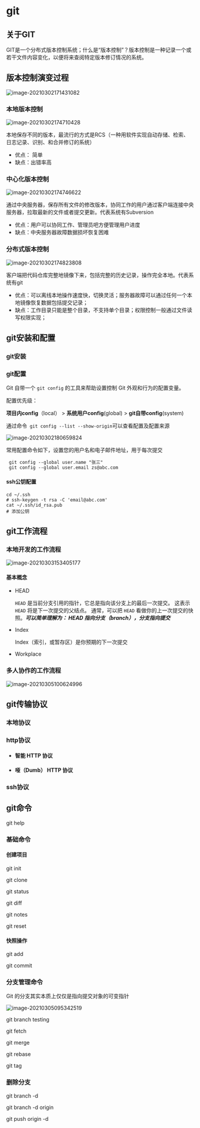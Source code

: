 # git 

## 关于GIT

GIT是一个分布式版本控制系统；什么是“版本控制”？版本控制是一种记录一个或若干文件内容变化，以便将来查阅特定版本修订情况的系统。

## 版本控制演变过程

![image-20210302171431082](https://i.loli.net/2021/03/05/CI6xGVmyKeNbXnu.png)

### 本地版本控制

![image-20210302174710428](https://i.loli.net/2021/03/05/OBZAwbtcPD7KNsI.png)

本地保存不同的版本，最流行的方式是RCS（一种用软件实现自动存储、检索、日志记录、识别、和合并修订的系统）

* 优点： 简单
* 缺点：出错率高

### 中心化版本控制

![image-20210302174746622](https://i.loli.net/2021/03/05/mGSev28yFxhzlaJ.png)

通过中央服务器，保存所有文件的修改版本，协同工作的用户通过客户端连接中央服务器，拉取最新的文件或者提交更新。代表系统有Subversion 

* 优点：用户可以协同工作、管理员吧方便管理用户进度
* 缺点：中央服务器故障数据损坏恢复困难

### 分布式版本控制

![image-20210302174823808](https://i.loli.net/2021/03/05/Evufyo4YktbWXL2.png)

客户端把代码仓库完整地镜像下来，包括完整的历史记录，操作完全本地。代表系统有git

* 优点：可以离线本地操作速度快，切换灵活；服务器故障可以通过任何一个本地镜像恢复数据包括提交记录；
* 缺点：工作目录只能是整个目录，不支持单个目录；权限控制一般通过文件读写权限实现；



## git安装和配置

### git安装



### git配置

Git 自带一个 `git config` 的工具来帮助设置控制 Git 外观和行为的配置变量。

配置优先级：

**项目内config**（local） > **系统用户config**(global) > **git自带config**(system)

通过命令` git config --list --show-origin`可以查看配置及配置来源

![image-20210302180659824](https://i.loli.net/2021/03/05/wIQDnfregOuT4Sh.png)

常用配置命令如下，设置您的用户名和电子邮件地址，用于每次提交

```shell
 git config --global user.name "张三"
 git config --global user.email zs@abc.com
```

#### ssh公钥配置

```shell
cd ~/.ssh
# ssh-keygen -t rsa -C 'email@abc.com'
cat ~/.ssh/id_rsa.pub
# 添加公钥
```



## git工作流程

### 本地开发的工作流程

![image-20210303153405177](https://i.loli.net/2021/03/05/yWa6dse9q3jVbUE.png)



#### 基本概念

* HEAD

  `HEAD` 是当前分支引用的指针，它总是指向该分支上的最后一次提交。 这表示 `HEAD` 将是下一次提交的父结点。 通常，可以把 `HEAD` 看做你的上一次提交的快照。***可以简单理解为： HEAD 指向分支（branch），分支指向提交***

* Index

  Index（索引，或暂存区）是你预期的下一次提交

* Workplace

  

### 多人协作的工作流程

![image-20210305100624996](https://i.loli.net/2021/03/05/ZFpxTezKcVaIdQS.png)



## git传输协议

### 本地协议



### http协议

* #### 智能 HTTP 协议

* #### 哑（Dumb） HTTP 协议

### ssh协议




## git命令

git help

### 基础命令

#### 创建项目

git init 

git clone 

git status

git diff

git notes

git reset



#### 快照操作

git add

git commit



### 分支管理命令

Git 的分支其实本质上仅仅是指向提交对象的可变指针

![image-20210305095342519](https://i.loli.net/2021/03/05/sXG7pMEIoPy1e5D.png)

git branch testing

git fetch 

git merge 

git rebase

git tag



### 删除分支

git branch -d 

git branch -d origin 

git push origin -d 



